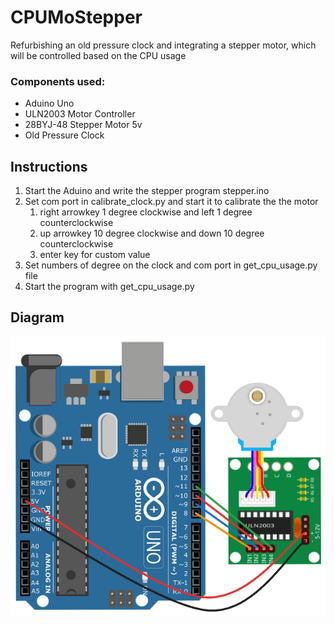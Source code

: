# CPUMoStepper

Refurbishing an old pressure clock and integrating a stepper motor, which will be controlled based on the CPU usage

### Components used:
* Aduino Uno
* ULN2003 Motor Controller
* 28BYJ-48 Stepper Motor 5v
* Old Pressure Clock

## Instructions

1. Start the Aduino and write the stepper program stepper.ino
2. Set com port in calibrate_clock.py and start it to calibrate the the motor
    1. right arrowkey 1 degree clockwise and left 1 degree counterclockwise
    2. up arrowkey 10 degree clockwise and down 10 degree counterclockwise
    3. enter key for custom value
3. Set numbers of degree on the clock and com port in get_cpu_usage.py file
4. Start the program with get_cpu_usage.py

## Diagram

![Diagram](stepper/diagram.png)